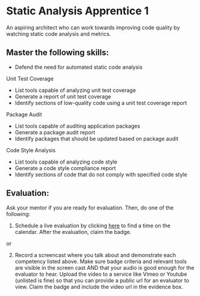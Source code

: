 # Static Analysis Apprentice 1

An aspiring architect who can work towards improving code quality by watching static code analysis and metrics.

## Master the following skills:

- Defend the need for automated static code analysis

Unit Test Coverage

- List tools capable of analyzing unit test coverage
- Generate a report of unit test coverage
- Identify sections of low-quality code using a unit test coverage report

Package Audit

- List tools capable of auditing application packages
- Generate a package audit report
- Identify packages that should be updated based on package audit

Code Style Analysis

- List tools capable of analyzing code style
- Generate a code style compliance report
- Identify sections of code that do not comply with specified code style

## Evaluation:

Ask your mentor if you are ready for evaluation. Then, do one of the following:

1. Schedule a live evaluation by clicking [here](https://calendly.com/codex-evaluations/full-stack) to find a time on the calendar. After the evaluation, claim the badge.

or

2. Record a screencast where you talk about and demonstrate each competency listed above. Make sure badge criteria and relevant tools are visible in the screen cast AND that your audio is good enough for the evaluator to hear. Upload the video to a service like Vimeo or Youtube (unlisted is fine) so that you can provide a public url for an evaluator to view. Claim the badge and include the video url in the evidence box.
